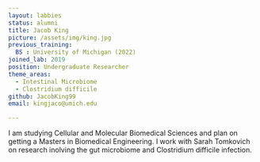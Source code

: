 ```yaml
---
layout: labbies
status: alumni
title: Jacob King
picture: /assets/img/king.jpg
previous_training:
  BS : University of Michigan (2022)
joined_lab: 2019
position: Undergraduate Researcher
theme_areas:
  - Intestinal Microbiome
  - Clostridium difficile
github: JacobKing99
email: kingjaco@umich.edu

---
```


I am studying Cellular and Molecular Biomedical Sciences and plan on getting a Masters in Biomedical Engineering. I work with Sarah Tomkovich on research inolving the gut microbiome and Clostridium difficile infection.
